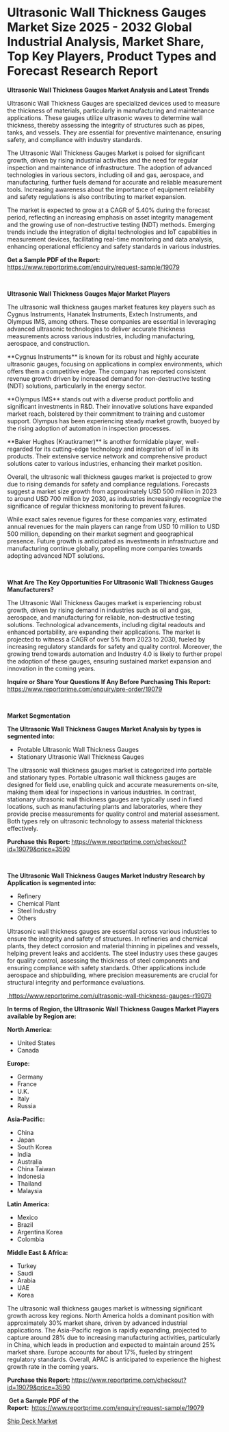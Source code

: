 <p><h1>Ultrasonic Wall Thickness Gauges Market Size 2025 - 2032 Global Industrial Analysis, Market Share, Top Key Players, Product Types and Forecast Research Report</h1></p><p><strong>Ultrasonic Wall Thickness Gauges Market Analysis and Latest Trends</strong></p>
<p><p>Ultrasonic Wall Thickness Gauges are specialized devices used to measure the thickness of materials, particularly in manufacturing and maintenance applications. These gauges utilize ultrasonic waves to determine wall thickness, thereby assessing the integrity of structures such as pipes, tanks, and vessels. They are essential for preventive maintenance, ensuring safety, and compliance with industry standards.</p><p>The Ultrasonic Wall Thickness Gauges Market is poised for significant growth, driven by rising industrial activities and the need for regular inspection and maintenance of infrastructure. The adoption of advanced technologies in various sectors, including oil and gas, aerospace, and manufacturing, further fuels demand for accurate and reliable measurement tools. Increasing awareness about the importance of equipment reliability and safety regulations is also contributing to market expansion.</p><p>The market is expected to grow at a CAGR of 5.40% during the forecast period, reflecting an increasing emphasis on asset integrity management and the growing use of non-destructive testing (NDT) methods. Emerging trends include the integration of digital technologies and IoT capabilities in measurement devices, facilitating real-time monitoring and data analysis, enhancing operational efficiency and safety standards in various industries.</p></p>
<p><strong>Get a Sample PDF of the Report:&nbsp;</strong> <a href="https://www.reportprime.com/enquiry/request-sample/19079?utm_campaign=2383&utm_medium=2&utm_source=Github&utm_content=ia&utm_term=19032025&utm_id=ultrasonic-wall-thickness-gauges">https://www.reportprime.com/enquiry/request-sample/19079</a></p>
<p>&nbsp;</p>
<p><strong>Ultrasonic Wall Thickness Gauges Major Market Players</strong></p>
<p><p>The ultrasonic wall thickness gauges market features key players such as Cygnus Instruments, Hanatek Instruments, Extech Instruments, and Olympus IMS, among others. These companies are essential in leveraging advanced ultrasonic technologies to deliver accurate thickness measurements across various industries, including manufacturing, aerospace, and construction.</p><p>**Cygnus Instruments** is known for its robust and highly accurate ultrasonic gauges, focusing on applications in complex environments, which offers them a competitive edge. The company has reported consistent revenue growth driven by increased demand for non-destructive testing (NDT) solutions, particularly in the energy sector.</p><p>**Olympus IMS** stands out with a diverse product portfolio and significant investments in R&D. Their innovative solutions have expanded market reach, bolstered by their commitment to training and customer support. Olympus has been experiencing steady market growth, buoyed by the rising adoption of automation in inspection processes.</p><p>**Baker Hughes (Krautkramer)** is another formidable player, well-regarded for its cutting-edge technology and integration of IoT in its products. Their extensive service network and comprehensive product solutions cater to various industries, enhancing their market position.</p><p>Overall, the ultrasonic wall thickness gauges market is projected to grow due to rising demands for safety and compliance regulations. Forecasts suggest a market size growth from approximately USD 500 million in 2023 to around USD 700 million by 2030, as industries increasingly recognize the significance of regular thickness monitoring to prevent failures.</p><p>While exact sales revenue figures for these companies vary, estimated annual revenues for the main players can range from USD 10 million to USD 500 million, depending on their market segment and geographical presence. Future growth is anticipated as investments in infrastructure and manufacturing continue globally, propelling more companies towards adopting advanced NDT solutions.</p></p>
<p>&nbsp;</p>
<p><strong>What Are The Key Opportunities For Ultrasonic Wall Thickness Gauges Manufacturers?</strong></p>
<p><p>The Ultrasonic Wall Thickness Gauges market is experiencing robust growth, driven by rising demand in industries such as oil and gas, aerospace, and manufacturing for reliable, non-destructive testing solutions. Technological advancements, including digital readouts and enhanced portability, are expanding their applications. The market is projected to witness a CAGR of over 5% from 2023 to 2030, fueled by increasing regulatory standards for safety and quality control. Moreover, the growing trend towards automation and Industry 4.0 is likely to further propel the adoption of these gauges, ensuring sustained market expansion and innovation in the coming years.</p></p>
<p><strong>Inquire or Share Your Questions If Any Before Purchasing This Report:</strong> <a href="https://www.reportprime.com/enquiry/pre-order/19079?utm_campaign=2383&utm_medium=2&utm_source=Github&utm_content=ia&utm_term=19032025&utm_id=ultrasonic-wall-thickness-gauges">https://www.reportprime.com/enquiry/pre-order/19079</a></p>
<p>&nbsp;</p>
<p><strong>Market Segmentation</strong></p>
<p><strong>The Ultrasonic Wall Thickness Gauges Market Analysis by types is segmented into:</strong></p>
<p><ul><li>Protable Ultrasonic Wall Thickness Gauges</li><li>Stationary Ultrasonic Wall Thickness Gauges</li></ul></p>
<p><p>The ultrasonic wall thickness gauges market is categorized into portable and stationary types. Portable ultrasonic wall thickness gauges are designed for field use, enabling quick and accurate measurements on-site, making them ideal for inspections in various industries. In contrast, stationary ultrasonic wall thickness gauges are typically used in fixed locations, such as manufacturing plants and laboratories, where they provide precise measurements for quality control and material assessment. Both types rely on ultrasonic technology to assess material thickness effectively.</p></p>
<p><strong>Purchase this Report:&nbsp;</strong><a href="https://www.reportprime.com/checkout?id=19079&price=3590&utm_campaign=2383&utm_medium=2&utm_source=Github&utm_content=ia&utm_term=19032025&utm_id=ultrasonic-wall-thickness-gauges">https://www.reportprime.com/checkout?id=19079&price=3590</a></p>
<p>&nbsp;</p>
<p><strong>The Ultrasonic Wall Thickness Gauges Market Industry Research by Application is segmented into:</strong></p>
<p><ul><li>Refinery</li><li>Chemical Plant</li><li>Steel Industry</li><li>Others</li></ul></p>
<p><p>Ultrasonic wall thickness gauges are essential across various industries to ensure the integrity and safety of structures. In refineries and chemical plants, they detect corrosion and material thinning in pipelines and vessels, helping prevent leaks and accidents. The steel industry uses these gauges for quality control, assessing the thickness of steel components and ensuring compliance with safety standards. Other applications include aerospace and shipbuilding, where precision measurements are crucial for structural integrity and performance evaluations.</p></p>
<p><a href="https://www.reportprime.com/ultrasonic-wall-thickness-gauges-r19079?utm_campaign=2383&utm_medium=2&utm_source=Github&utm_content=ia&utm_term=19032025&utm_id=ultrasonic-wall-thickness-gauges">&nbsp;https://www.reportprime.com/ultrasonic-wall-thickness-gauges-r19079</a></p>
<p><strong>In terms of Region, the Ultrasonic Wall Thickness Gauges Market Players available by Region are:</strong></p>
<p>
    <p> <strong> North America: </strong>
        <ul>
            <li>United States</li>
            <li>Canada</li>
        </ul>
        </p> 
    <p> <strong> Europe: </strong>
        <ul>
            <li>Germany</li>
            <li>France</li>
            <li>U.K.</li>
            <li>Italy</li>
            <li>Russia</li>
        </ul>
        </p> 
    <p> <strong> Asia-Pacific: </strong>
        <ul>
            <li>China</li>
            <li>Japan</li>
            <li>South Korea</li>
            <li>India</li>
            <li>Australia</li>
            <li>China Taiwan</li>
            <li>Indonesia</li>
            <li>Thailand</li>
            <li>Malaysia</li>
        </ul>
        </p> 
    <p> <strong> Latin America: </strong>
        <ul>
            <li>Mexico</li>
            <li>Brazil</li>
            <li>Argentina Korea</li>
            <li>Colombia</li>
        </ul>
        </p> 
    <p> <strong> Middle East & Africa: </strong>
        <ul>
            <li>Turkey</li>
            <li>Saudi</li>
            <li>Arabia</li>
            <li>UAE</li>
            <li>Korea</li>
        </ul>
    </p>
    </p>
<p><p>The ultrasonic wall thickness gauges market is witnessing significant growth across key regions. North America holds a dominant position with approximately 30% market share, driven by advanced industrial applications. The Asia-Pacific region is rapidly expanding, projected to capture around 28% due to increasing manufacturing activities, particularly in China, which leads in production and expected to maintain around 25% market share. Europe accounts for about 17%, fueled by stringent regulatory standards. Overall, APAC is anticipated to experience the highest growth rate in the coming years.</p></p>
<p><strong>Purchase this Report: </strong><a href="https://www.reportprime.com/checkout?id=19079&price=3590&utm_campaign=2383&utm_medium=2&utm_source=Github&utm_content=ia&utm_term=19032025&utm_id=ultrasonic-wall-thickness-gauges">https://www.reportprime.com/checkout?id=19079&price=3590</a></p>
<p>&nbsp;<strong>Get a Sample PDF of the Report:&nbsp;&nbsp;</strong><a href="https://www.reportprime.com/enquiry/request-sample/19079?utm_campaign=2383&utm_medium=2&utm_source=Github&utm_content=ia&utm_term=19032025&utm_id=ultrasonic-wall-thickness-gauges">https://www.reportprime.com/enquiry/request-sample/19079</a></p>
<p><strong></strong></p>
<p><p><a href="https://github.com/duzcupetriv/Market-Research-Report-List-1/blob/main/ship-deck-market.md?utm_campaign=2383&utm_medium=2&utm_source=Github&utm_content=ia&utm_term=19032025&utm_id=ultrasonic-wall-thickness-gauges">Ship Deck Market</a></p></p>
